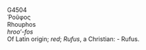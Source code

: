 <body>
  <p>G4504<br>  Ῥοῦφος  <br> Rhouphos  <br><i>hroo‘-fos </i><br>Of Latin origin; <i>red</i>; <i>Rufus</i>, a Christian: - Rufus.<br></p>
 </body>